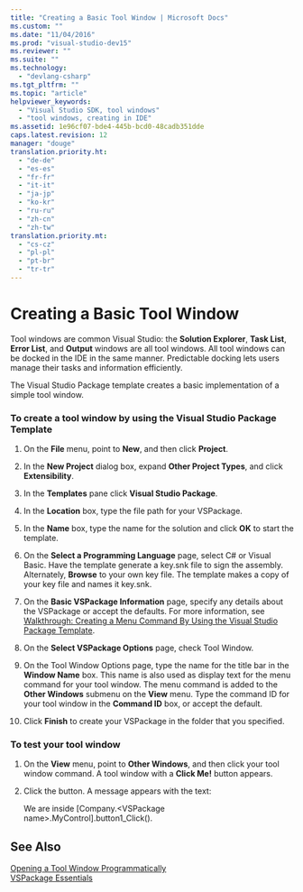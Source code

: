 ```yaml
---
title: "Creating a Basic Tool Window | Microsoft Docs"
ms.custom: ""
ms.date: "11/04/2016"
ms.prod: "visual-studio-dev15"
ms.reviewer: ""
ms.suite: ""
ms.technology: 
  - "devlang-csharp"
ms.tgt_pltfrm: ""
ms.topic: "article"
helpviewer_keywords: 
  - "Visual Studio SDK, tool windows"
  - "tool windows, creating in IDE"
ms.assetid: 1e96cf07-bde4-445b-bcd0-48cadb351dde
caps.latest.revision: 12
manager: "douge"
translation.priority.ht: 
  - "de-de"
  - "es-es"
  - "fr-fr"
  - "it-it"
  - "ja-jp"
  - "ko-kr"
  - "ru-ru"
  - "zh-cn"
  - "zh-tw"
translation.priority.mt: 
  - "cs-cz"
  - "pl-pl"
  - "pt-br"
  - "tr-tr"
---
```

# Creating a Basic Tool Window
Tool windows are common Visual Studio: the **Solution Explorer**, **Task List**, **Error List**, and **Output** windows are all tool windows. All tool windows can be docked in the IDE in the same manner. Predictable docking lets users manage their tasks and information efficiently.  
  
 The Visual Studio Package template creates a basic implementation of a simple tool window.  
  
### To create a tool window by using the Visual Studio Package Template  
  
1.  On the **File** menu, point to **New**, and then click **Project**.  
  
2.  In the **New Project** dialog box, expand **Other Project Types**, and click **Extensibility**.  
  
3.  In the **Templates** pane click **Visual Studio Package**.  
  
4.  In the **Location** box, type the file path for your VSPackage.  
  
5.  In the **Name** box, type the name for the solution and click **OK** to start the template.  
  
6.  On the **Select a Programming Language** page, select C# or Visual Basic. Have the template generate a key.snk file to sign the assembly. Alternately, **Browse** to your own key file. The template makes a copy of your key file and names it key.snk.  
  
7.  On the **Basic VSPackage Information** page, specify any details about the VSPackage or accept the defaults. For more information, see [Walkthrough: Creating a Menu Command By Using the Visual Studio Package Template](../Topic/Walkthrough:%20Creating%20a%20Menu%20Command%20By%20Using%20the%20Visual%20Studio%20Package%20Template.md).  
  
8.  On the **Select VSPackage Options** page, check Tool Window.  
  
9. On the Tool Window Options page, type the name for the title bar in the **Window Name** box. This name is also used as display text for the menu command for your tool window. The menu command is added to the **Other Windows** submenu on the **View** menu. Type the command ID for your tool window in the **Command ID** box, or accept the default.  
  
10. Click **Finish** to create your VSPackage in the folder that you specified.  
  
### To test your tool window  
  
1.  On the **View** menu, point to **Other Windows**, and then click your tool window command. A tool window with a **Click Me!** button appears.  
  
2.  Click the button. A message appears with the text:  
  
     We are inside [Company.\<VSPackage name>.MyControl].button1_Click().  
  
## See Also  
 [Opening a Tool Window Programmatically](../misc/opening-a-tool-window-programmatically.md)   
 [VSPackage Essentials](../misc/vspackage-essentials.md)